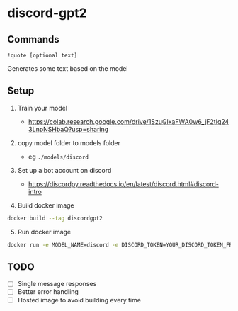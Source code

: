 # discord-gpt2

## Commands

`!quote [optional text]`

Generates some text based on the model

## Setup
1) Train your model
    * https://colab.research.google.com/drive/1SzuGlxaFWA0w6_jF2tIq243LnpNSHbaQ?usp=sharing

2) copy model folder to models folder
    * eg `./models/discord`

3) Set up a bot account on discord
    * https://discordpy.readthedocs.io/en/latest/discord.html#discord-intro

4) Build docker image
```bash
docker build --tag discordgpt2
```

5) Run docker image
```bash
docker run -e MODEL_NAME=discord -e DISCORD_TOKEN=YOUR_DISCORD_TOKEN_FROM_STEP_3 -d discordgpt2
```

## TODO
- [ ] Single message responses
- [ ] Better error handling
- [ ] Hosted image to avoid building every time